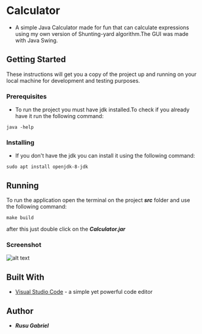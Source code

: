 # Calculator
* A simple Java Calculator made for fun that can calculate expressions using my own version of Shunting-yard 
 algorithm.The GUI was made with Java Swing.

## Getting Started
These instructions will get you a copy of the project up and running on your local machine for development and testing purposes. 

### Prerequisites
* To run the project you must have jdk installed.To check if you already have it run the following command:
```
java -help
```

### Installing
* If you don't have the jdk you can install it using the following command:
```
sudo apt install openjdk-8-jdk
```

## Running
To run the application open the terminal on the project ***src*** folder and use the following command:
```
make build
```
after this just double click on the ***Calculator.jar***
 ### Screenshot
 
![alt text](https://github.com/RusuGabriel/Calculator/blob/master/Resources/Calculator.png)

## Built With
* [Visual Studio Code](https://code.visualstudio.com/) - a simple yet powerful code editor

## Author
* ***Rusu Gabriel***
